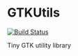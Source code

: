 # GTKUtils
[![Build Status](https://travis-ci.org/Grauniad/GTKUtils.svg?branch=master)](https://travis-ci.org/Grauniad/GTKUtils)

Tiny GTK utility library



